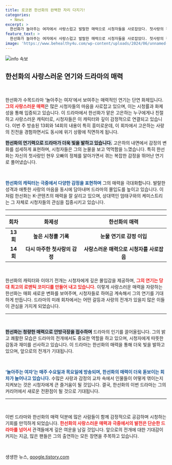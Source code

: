 ```yaml
---
title: 로코퀸 한선화의 완벽한 자리 다지기!
categories:
  - News
excerpt: >
  한선화가 놀아주는 여자에서 사랑스럽고 발랄한 매력으로 시청자들을 사로잡았다. 첫사랑의 진실과 긴장감 넘치는 로맨스, 그녀의 감정 연기가 화제를 모으며 드라마는 3주 연속 화제성 3위를 기록했다.
feature_text: >
  한선화가 놀아주는 여자에서 사랑스럽고 발랄한 매력으로 시청자들을 사로잡았다. 첫사랑의 진실과 긴장감 넘치는 로맨스, 그녀의 감정 연기가 화제를 모으며 드라마는 3주 연속 화제성 3위를 기록했다.
image: 'https://www.behealthy4u.com/wp-content/uploads/2024/06/unnamed-file.png'
---
```


<p><img src="https://www.behealthy4u.com/wp-content/uploads/2024/06/unnamed-file.png" alt="info 속보" /></p>

<h2 data-ke-size="size26">한선화의 사랑스러운 연기와 드라마의 매력</h2>

<p data-ke-size="size16">&nbsp;</p>

<p>한선화가 수목드라마 ‘놀아주는 여자’에서 보여주는 매력적인 연기는 단연 화제입니다.  <b><span style="color: #ee2323;">그의 사랑스러운 매력</span></b>은 많은 시청자들의 마음을 사로잡고 있으며, 이는 시청률과 화제성을 통해 입증되고 있습니다. 이 드라마에서 한선화가 맡은 고은하는 누구에게나 친절하고 사랑스러운 캐릭터로, 시청자들은 이 캐릭터와 깊이 감정적으로 연결되고 있습니다. 이번 주 방송된 13회와 14회의 내용이 특히 흥미로운데, 이 회차에서 고은하는 사랑의 진전을 경험하면서도 동시에 위기 상황에 직면하게 됩니다. </p>

<p><b><span style="background-color: #21538527;">한선화의 연기력으로 드라마가 더욱 빛을 발하고 있습니다.</span></b> 고은하의 내면에서 감정의 변화를 섬세하게 표현하며, 시청자들은 그의 눈물을 보고 먹먹함을 느꼈습니다. 특히 한선화는 자신의 첫사랑인 현우 오빠의 정체를 알아가면서 겪는 복잡한 감정을 뛰어난 연기로 풀어냈습니다.</p>

<p data-ke-size="size16">&nbsp;</p>

<p><b><span style="color: #1a5490;">한선화의 캐릭터는 극중에서 다양한 감정을 표현하며</span></b> 그의 매력을 극대화합니다. 발랄한 성격과 애틋한 사랑의 마음을 동시에 담아내며 드라마의 몰입도를 높이고 있습니다. 이처럼 한선화는 K-콘텐츠의 매력을 잘 살리고 있으며, 상대역인 엄태구와의 케미스트리는 그 자체로 시청자들의 관심을 집중시키고 있습니다.</p>

<hr>

<table style="width: 100%; border-collapse: collapse;">
  <thead>
    <tr>
      <th style="text-align: center; height: 40px;"><b>회차</b></th>
      <th style="text-align: center; height: 40px;"><b>화제성</b></th>
      <th style="text-align: center; height: 40px;"><b>한선화의 매력</b></th>
    </tr>
  </thead>
  <tbody>
    <tr>
      <td style="text-align: center; height: 17px;"><b>13회</b></td>
      <td style="text-align: center; height: 17px;"><b>높은 시청률 기록</b></td>
      <td style="text-align: center; height: 17px;"><b>눈물 연기로 감정 이입</b></td>
    </tr>
    <tr>
      <td style="text-align: center; height: 17px;"><b>14회</b></td>
      <td style="text-align: center; height: 17px;"><b>다시 마주한 첫사랑의 감정</b></td>
      <td style="text-align: center; height: 17px;"><b>사랑스러운 매력으로 시청자를 사로잡음</b></td>
    </tr>
  </tbody>
</table>

<p data-ke-size="size16">&nbsp;</p>

<p>한선화의 캐릭터와 이야기 전개는 시청자에게 깊은 몰입감을 제공하며, <b><span style="color: #ee2323;">그의 연기는 당대 최고의 로맨틱 코미디를 만들어 내고 있습니다.</span></b> 이렇게 사랑스러운 매력을 자랑하는 한선화는 매회 새로운 변화를 보여주며, 시청자들로 하여금 계속해서 그의 연기를 기대하게 만듭니다. 드라마의 미래 회차에서는 어떤 갈등과 사랑의 전개가 있을지 많은 이들이 관심을 가지게 되었습니다.</p>

<hr>

<p data-ke-size="size16">&nbsp;</p>

<p><b><span style="background-color: #21538527;">한선화는 청량한 매력으로 안방극장을 접수하며</span></b> 드라마의 인기를 끌어올립니다. 그의 밝고 쾌활한 모습은 드라마의 전개에서도 중요한 역할을 하고 있으며, 시청자에게 따뜻한 감동과 재미를 선사하고 있습니다. 이 드라마는 한선화의 매력을 통해 더욱 빛을 발하고 있으며, 앞으로의 전개가 기대됩니다.</p>

<p data-ke-size="size16">&nbsp;</p>

<p><b><span style="color: #1a5490;">‘놀아주는 여자’는 매주 수요일과 목요일에 방송되며, 한선화의 매력이 더욱 돋보이는 회차가 늘어나고 있습니다.</span></b> 수많은 사랑과 감정의 교차 속에서 인물들이 어떻게 엮이는지 지켜보는 것은 시청자에게 큰 즐거움이 될 것입니다. 결국, 한선화의 이번 드라마는 그의 커리어에서 새로운 전환점이 될 것으로 기대됩니다.</p>

<hr>

<p data-ke-size="size16">&nbsp;</p>

<p>이번 드라마와 한선화의 매력 덕분에 많은 사람들이 함께 감정적으로 공감하며 시청하는 기회를 만끽하게 되었습니다. <b><span style="color: #ee2323;">한선화의 사랑스러운 매력과 극중에서의 발전은 단순한 드라마를 넘어서</span></b> 관객들에게 깊은 여운을 남길 것입니다. 앞으로의 전개에 대한 기대감이 커지는 지금, 많은 팬들은 그의 출연하는 모든 장면을 주목하고 있습니다.</p>

<p data-ke-size="size16">&nbsp;</p>
생생한 뉴스, <a href="https://qoogle.tistory.com" rel="dofollow">qoogle.tistory.com</a>


